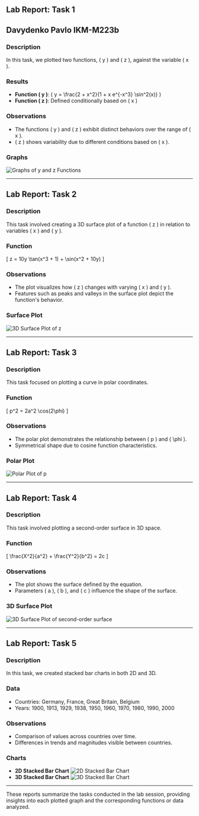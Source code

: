 ## Lab Report: Task 1
## Davydenko Pavlo IKM-M223b 
### Description
In this task, we plotted two functions, \( y \) and \( z \), against the variable \( x \).

### Results
- **Function \( y \)**: \( y = \frac{2 + x^2}{1 + x e^{-x^3} \sin^2(x)} \)
- **Function \( z \)**: Defined conditionally based on \( x \)

### Observations
- The functions \( y \) and \( z \) exhibit distinct behaviors over the range of \( x \).
- \( z \) shows variability due to different conditions based on \( x \).

### Graphs

![Graphs of y and z Functions](task1_plot.png)

---

## Lab Report: Task 2

### Description
This task involved creating a 3D surface plot of a function \( z \) in relation to variables \( x \) and \( y \).

### Function
\[ z = 10y \tan(x^3 + 1) + \sin(x^2 + 10y) \]

### Observations
- The plot visualizes how \( z \) changes with varying \( x \) and \( y \).
- Features such as peaks and valleys in the surface plot depict the function's behavior.

### Surface Plot

![3D Surface Plot of z](task2_plot.png)

---

## Lab Report: Task 3

### Description
This task focused on plotting a curve in polar coordinates.

### Function
\[ p^2 = 2a^2 \cos(2\phi) \]

### Observations
- The polar plot demonstrates the relationship between \( p \) and \( \phi \).
- Symmetrical shape due to cosine function characteristics.

### Polar Plot

![Polar Plot of p](task3_plot.png)

---

## Lab Report: Task 4

### Description
This task involved plotting a second-order surface in 3D space.

### Function
\[ \frac{X^2}{a^2} + \frac{Y^2}{b^2} = 2c \]

### Observations
- The plot shows the surface defined by the equation.
- Parameters \( a \), \( b \), and \( c \) influence the shape of the surface.

### 3D Surface Plot

![3D Surface Plot of second-order surface](task4_plot.png)

---

## Lab Report: Task 5

### Description
In this task, we created stacked bar charts in both 2D and 3D.

### Data
- Countries: Germany, France, Great Britain, Belgium
- Years: 1900, 1913, 1929, 1938, 1950, 1960, 1970, 1980, 1990, 2000

### Observations
- Comparison of values across countries over time.
- Differences in trends and magnitudes visible between countries.

### Charts
- **2D Stacked Bar Chart**
  ![2D Stacked Bar Chart](task5_plot1.png)
- **3D Stacked Bar Chart**
  ![3D Stacked Bar Chart](task5_plot2.png)

---

These reports summarize the tasks conducted in the lab session, providing insights into each plotted graph and the corresponding functions or data analyzed.

